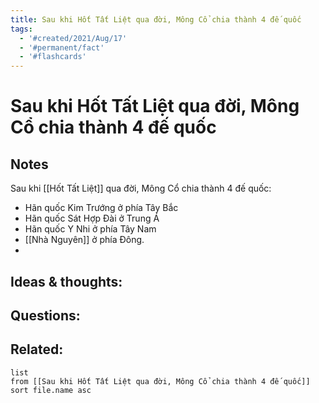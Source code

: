 ```yaml
---
title: Sau khi Hốt Tất Liệt qua đời, Mông Cổ chia thành 4 đế quốc
tags:
  - '#created/2021/Aug/17'
  - '#permanent/fact'
  - '#flashcards'
---
```

# Sau khi Hốt Tất Liệt qua đời, Mông Cổ chia thành 4 đế quốc

## Notes
Sau khi [[Hốt Tất Liệt]] qua đời, Mông Cổ chia thành 4 đế quốc:
- Hãn quốc Kim Trướng ở phía Tây Bắc
- Hãn quốc Sát Hợp Đài ở Trung Á
- Hãn quốc Y Nhi ở phía Tây Nam
- [[Nhà Nguyên]] ở phía Đông.
- 

## Ideas & thoughts:


## Questions:


## Related:
```dataview
list
from [[Sau khi Hốt Tất Liệt qua đời, Mông Cổ chia thành 4 đế quốc]]
sort file.name asc
```
